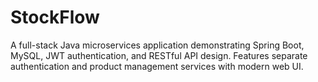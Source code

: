 # StockFlow
A full-stack Java microservices application demonstrating Spring Boot, MySQL, JWT authentication, and RESTful API design. Features separate authentication and product management services with modern web UI.
